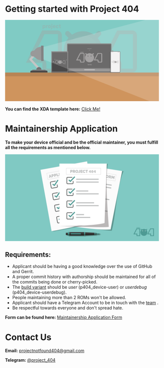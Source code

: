 # Getting started with Project 404

![banner](dump/banner.png)

**You can find the XDA template here:** [Click Me!](XDA_ThreadTemplate.txt)

# Maintainership Application

**To make your device official and be the official maintainer, you must fulfill all the requirements as mentioned below.**

![formimg](dump/form.png)

## Requirements:

-   Applicant should be having a good knowledge over the use of GitHub and Gerrit.
-   A proper commit history with authorship should be maintained for all of the commits being done or cherry-picked.
-   The [build variant](https://source.android.com/setup/build/building#choose-a-target) should be *user* (p404_device-user) or *userdebug* (p404_device-userdebug).
-   People maintaining more than 2 ROMs won't be allowed.
-   Applicant should have a Telegram Account to be in touch with the [team](https://t.me/project_404) .
-   Be respectful towards everyone and don't spread hate.

**Form can be found here:** [Maintainership Application Form](https://docs.google.com/forms/u/1/d/e/1FAIpQLSdtC5marlgSWWy_bBbuZff2PANhSjqnFzaozPh4PGkm8sEUpg/viewform)

# Contact Us

**Email:** [projectnotfound404@gmail.com](mailto:projectnotfound404@gmail.com)

**Telegram:** [@project_404](https://t.me/project_404)
